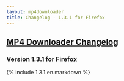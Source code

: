 ```yaml
---
layout: mp4downloader
title: Changelog - 1.3.1 for Firefox
---
```

## [MP4 Downloader Changelog](/mp4downloader/changelog/)

### Version 1.3.1 for Firefox

{% include 1.3.1.en.markdown %}